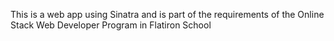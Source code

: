 This is a web app using Sinatra and is part of the requirements of the Online Stack Web Developer Program in Flatiron School
